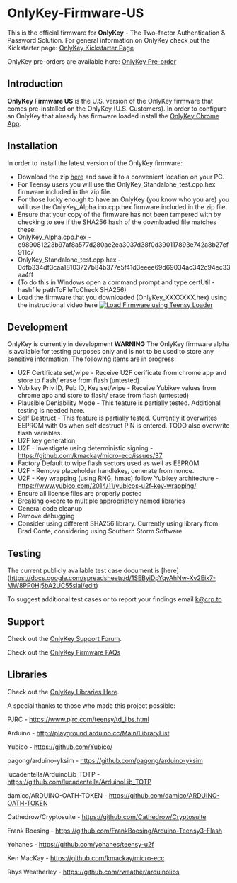 # OnlyKey-Firmware-US

This is the official firmware for **OnlyKey** - The Two-factor Authentication & Password Solution. For general information on OnlyKey check out the Kickstarter page: [OnlyKey Kickstarter Page](http://www.crp.to/ok)

OnlyKey pre-orders are available here: [OnlyKey Pre-order](http://www.crp.to/po)
 
## Introduction ##
**OnlyKey Firmware US** is the U.S. version of the OnlyKey firmware that comes pre-installed on the OnlyKey (U.S. Customers). In order to configure an OnlyKey that already has firmware loaded install the [OnlyKey Chrome App](https://github.com/onlykey/OnlyKey-Chrome-App).

## Installation ##
In order to install the latest version of the OnlyKey firmware:  
- Download the zip [here](https://github.com/onlykey/OnlyKey-Firmware-US/archive/master.zip) and save it to a convenient location on your PC.
- For Teensy users you will use the OnlyKey_Standalone_test.cpp.hex firmware included in the zip file.
- For those lucky enough to have an OnlyKey (you know who you are) you will use the OnlyKey_Alpha.ino.cpp.hex firmware included in the zip file.
- Ensure that your copy of the firmware has not been tampered with by checking to see if the SHA256 hash of the downloaded file matches these:
- OnlyKey_Alpha.cpp.hex - e989081223b97af8a577d280ae2ea3037d38f0d390117893e742a8b27ef911c7
- OnlyKey_Standalone_test.cpp.hex - 0dfb334df3caa18103727b84b377e5f41d3eeee69d69034ac342c94ec33aa4ff
- (To do this in Windows open a command prompt and type certUtil -hashfile pathToFileToCheck SHA256)
- Load the firmware that you downloaded (OnlyKey_XXXXXXX.hex) using the instructional video here [![Load Firmware using Teensy Loader](http://img.youtube.com/vi/qJUjz0gFhqg/0.jpg)](http://www.youtube.com/watch?v=qJUjz0gFhqg)

## Development ##
OnlyKey is currently in development **WARNING** The OnlyKey firmware alpha is available for testing purposes only and is not to be used to store any sensitive information. The following items are in progress:
- U2F Certificate set/wipe - Receive U2F cerificate from chrome app and store to flash/ erase from flash (untested)
- Yubikey Priv ID, Pub ID, Key set/wipe - Receive Yubikey values from chrome app and store to flash/ erase from flash (untested)
- Plausible Deniability Mode - This feature is partially tested. Additional testing is needed here.
- Self Destruct - This feature is partially tested. Currently it overwrites EEPROM with 0s when self destruct PIN is entered. TODO also overwrite flash variables.
- U2F key generation
- U2F - Investigate using deterministic signing - https://github.com/kmackay/micro-ecc/issues/37
- Factory Default to wipe flash sectors used as well as EEPROM
- U2F - Remove placeholder handlekey, generate from nonce.
- U2F - Key wrapping (using RNG, hmac) follow Yubikey architecture - https://www.yubico.com/2014/11/yubicos-u2f-key-wrapping/
- Ensure all license files are properly posted
- Breaking okcore to multiple appropriately named libraries
- General code cleanup
- Remove debugging
- Consider using different SHA256 library. Currently using library from Brad Conte, considering using  Southern Storm Software

## Testing ##
The current publicly available test case document is [here] (https://docs.google.com/spreadsheets/d/1SEByiDpYqyAhNw-Xv2Eix7-MW8PP0Hj5bA2UC55slaI/edit)

To suggest additional test cases or to report your findings email k@crp.to

## Support ##

Check out the [OnlyKey Support Forum](https://groups.google.com/forum/#!forum/onlykey).

Check out the [OnlyKey Firmware FAQs](https://github.com/onlykey/OnlyKey-Firmware-US/wiki/FAQs)

## Libraries ##

Check out the [OnlyKey Libraries Here](https://github.com/onlykey/libraries).

A special thanks to those who made this project possible:

PJRC - https://www.pjrc.com/teensy/td_libs.html

Arduino - http://playground.arduino.cc/Main/LibraryList

Yubico - https://github.com/Yubico/

pagong/arduino-yksim - https://github.com/pagong/arduino-yksim 

lucadentella/ArduinoLib_TOTP - https://github.com/lucadentella/ArduinoLib_TOTP

damico/ARDUINO-OATH-TOKEN - https://github.com/damico/ARDUINO-OATH-TOKEN

Cathedrow/Cryptosuite - https://github.com/Cathedrow/Cryptosuite 

Frank Boesing - https://github.com/FrankBoesing/Arduino-Teensy3-Flash 

Yohanes - https://github.com/yohanes/teensy-u2f 

Ken MacKay - https://github.com/kmackay/micro-ecc

Rhys Weatherley - https://github.com/rweather/arduinolibs

